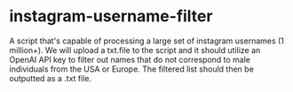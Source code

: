# instagram-username-filter
A script that's capable of processing a large set of instagram usernames (1 million+). We will upload a txt.file to the script and it should utilize an OpenAI API key to filter out names that do not correspond to male individuals from the USA or Europe. The filtered list should then be outputted as a .txt file.
